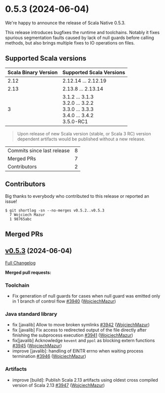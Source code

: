 
# 0.5.3 (2024-06-04)

We're happy to announce the release of Scala Native 0.5.3.

This release introduces bugfixes the runtime and toolchains. 
Notably it fixes spurious segmentation faults caused by lack of null guards before calling methods, but also brings multiple fixes to IO operations on files.

## Supported Scala versions

| Scala Binary Version | Supported Scala Versions |
| -------------------- | ------------------------ |
| 2.12 | 2.12.14 ... 2.12.19 |
| 2.13 | 2.13.8 ... 2.13.14 |
| 3    | 3.1.2 ... 3.1.3<br>3.2.0 ... 3.2.2<br>3.3.0 ... 3.3.3<br>3.4.0 ... 3.4.2<br>3.5.0-RC1 |

> Upon release of new Scala version (stable, or Scala 3 RC) version dependent artifacts would be published without a new release.

<table>
<tbody>
  <tr>
    <td>Commits since last release</td>
    <td align="center">8</td>
  </tr>
  <tr>
    <td>Merged PRs</td>
    <td align="center">7</td>
  </tr>
    <tr>
    <td>Contributors</td>
    <td align="center">2</td>
  </tr>
</tbody>
</table>

## Contributors

Big thanks to everybody who contributed to this release or reported an issue!

```
$ git shortlog -sn --no-merges v0.5.2..v0.5.3
  7	Wojciech Mazur
  1	98765abc
```

## Merged PRs

## [v0.5.3](https://github.com/scala-native/scala-native/tree/v0.5.3) (2024-06-04)

[Full Changelog](https://github.com/scala-native/scala-native/compare/v0.5.2...v0.5.3)

**Merged pull requests:**

### Toolchain 
- Fix generation of null guards for cases when null guard was emitted only in 1 branch of control flow
  [\#3940](https://github.com/scala-native/scala-native/pull/3940)
  ([WojciechMazur](https://github.com/WojciechMazur))

### Java standard library
- fix [javalib] Allow to move broken symlinks
  [\#3942](https://github.com/scala-native/scala-native/pull/3942)
  ([WojciechMazur](https://github.com/WojciechMazur))
- fix [javalib] Fix access to redirected output of the file directly after finishing the subprocess execution
  [\#3941](https://github.com/scala-native/scala-native/pull/3941)
  ([WojciechMazur](https://github.com/WojciechMazur))
- fix[javalib] Acknowledge `kevent` and `ppol` as blocking extern functions
  [\#3945](https://github.com/scala-native/scala-native/pull/3945)
  ([WojciechMazur](https://github.com/WojciechMazur))
- improve [javalib]: handling of EINTR errno when waiting process termination
  [\#3946](https://github.com/scala-native/scala-native/pull/3946)
  ([WojciechMazur](https://github.com/WojciechMazur))

### Artifacts
- improve [build]: Publish Scala 2.13 artifacts using oldest cross compiled version of Scala 2.13
  [\#3947](https://github.com/scala-native/scala-native/pull/3947)
  ([WojciechMazur](https://github.com/WojciechMazur))
